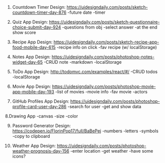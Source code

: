 1. Countdown Timer
Design: https://uidesigndaily.com/posts/sketch-countdown-timer-day-876
-future date
-timer


2. Quiz App
Design: https://uidesigndaily.com/posts/sketch-questionnaire-choice-submit-day-924
-questions from obj
-select answer
-at the end show score


3. Recipe App
Design: https://uidesigndaily.com/posts/sketch-recipe-app-food-mobile-day-615
-recipe info on click
-fav recipe (w/ localStorage)


4. Notes App
Design: https://uidesigndaily.com/posts/photoshop-notes-widget-day-65
-CRUD note
-markdown
-localStorage


5. ToDo App
Design: http://todomvc.com/examples/react/#/
-CRUD todos
-localStorage


6. Movie App
Design: https://uidesigndaily.com/posts/photoshop-movie-app-mobile-day-193
-list of movies
-movie info
-fav movie
-actors


7. GitHub Profiles App
Design: https://uidesigndaily.com/posts/photoshop-profile-card-user-day-286
-search for user
-get and show data


8.Drawing App
-canvas
-size
-color


9. Password Generator
Design: https://codepen.io/FlorinPop17/full/BaBePej
-numbers
-letters
-symbols
-copy to clipboard


10. Weather App
Design: https://uidesigndaily.com/posts/photoshop-weather-prognosis-day-156
-enter location
-get weather
-have some icons?